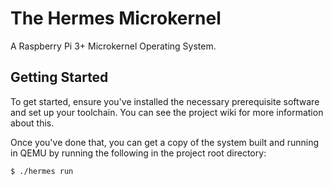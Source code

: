 # The Hermes Microkernel
A Raspberry Pi 3+ Microkernel Operating System.

## Getting Started
To get started, ensure you've installed the necessary prerequisite software and set up your
toolchain. You can see the project wiki for more information about this.

Once you've done that, you can get a copy of the system built and running in QEMU by running
the following in the project root directory:
```bash
$ ./hermes run
```
